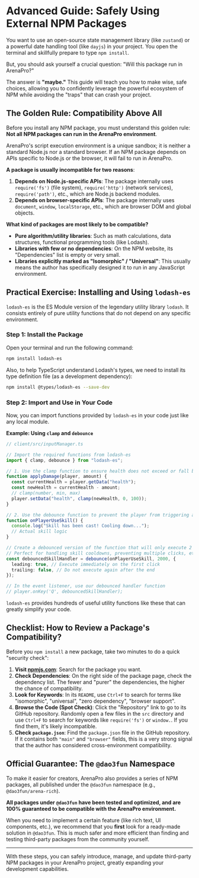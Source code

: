 # Advanced Guide: Safely Using External NPM Packages

You want to use an open-source state management library (like `zustand`) or a powerful date handling tool (like `dayjs`) in your project. You open the terminal and skillfully prepare to type `npm install`.

But, you should ask yourself a crucial question: "Will this package run in ArenaPro?"

The answer is **"maybe."** This guide will teach you how to make wise, safe choices, allowing you to confidently leverage the powerful ecosystem of NPM while avoiding the "traps" that can crash your project.

## The Golden Rule: Compatibility Above All

Before you install any NPM package, you must understand this golden rule: **Not all NPM packages can run in the ArenaPro environment**.

ArenaPro's script execution environment is a unique sandbox; it is neither a standard Node.js nor a standard browser. If an NPM package depends on APIs specific to Node.js or the browser, it will fail to run in ArenaPro.

**A package is usually incompatible for two reasons**:

1.  **Depends on Node.js-specific APIs**: The package internally uses `require('fs')` (file system), `require('http')` (network services), `require('path')`, etc., which are Node.js backend modules.
2.  **Depends on browser-specific APIs**: The package internally uses `document`, `window`, `localStorage`, etc., which are browser DOM and global objects.

**What kind of packages are most likely to be compatible?**

- **Pure algorithm/utility libraries**: Such as math calculations, data structures, functional programming tools (like Lodash).
- **Libraries with few or no dependencies**: On the NPM website, its "Dependencies" list is empty or very small.
- **Libraries explicitly marked as "Isomorphic" / "Universal"**: This usually means the author has specifically designed it to run in any JavaScript environment.

## Practical Exercise: Installing and Using `lodash-es`

`lodash-es` is the ES Module version of the legendary utility library `lodash`. It consists entirely of pure utility functions that do not depend on any specific environment.

### Step 1: Install the Package

Open your terminal and run the following command:

```bash
npm install lodash-es
```

Also, to help TypeScript understand Lodash's types, we need to install its type definition file (as a development dependency):

```bash
npm install @types/lodash-es --save-dev
```

### Step 2: Import and Use in Your Code

Now, you can import functions provided by `lodash-es` in your code just like any local module.

**Example: Using `clamp` and `debounce`**

```ts
// client/src/inputManager.ts

// Import the required functions from lodash-es
import { clamp, debounce } from "lodash-es";

// 1. Use the clamp function to ensure health does not exceed or fall below a preset range
function applyDamage(player, amount) {
  const currentHealth = player.getData("health");
  const newHealth = currentHealth - amount;
  // clamp(number, min, max)
  player.setData("health", clamp(newHealth, 0, 100));
}

// 2. Use the debounce function to prevent the player from triggering a skill too frequently
function onPlayerUseSkill() {
  console.log("Skill has been cast! Cooling down...");
  // Actual skill logic
}

// Create a debounced version of the function that will only execute 2 seconds after the last call
// Perfect for handling skill cooldowns, preventing multiple clicks, etc.
const debouncedSkillHandler = debounce(onPlayerUseSkill, 2000, {
  leading: true, // Execute immediately on the first click
  trailing: false, // Do not execute again after the end
});

// In the event listener, use our debounced handler function
// player.onKey('Q', debouncedSkillHandler);
```

`lodash-es` provides hundreds of useful utility functions like these that can greatly simplify your code.

## Checklist: How to Review a Package's Compatibility?

Before you `npm install` a new package, take two minutes to do a quick "security check":

1.  **Visit [npmjs.com](https://www.npmjs.com/)**: Search for the package you want.
2.  **Check Dependencies**: On the right side of the package page, check the dependency list. The fewer and "purer" the dependencies, the higher the chance of compatibility.
3.  **Look for Keywords**: In its `README`, use `Ctrl+F` to search for terms like "isomorphic", "universal", "zero dependency", "browser support".
4.  **Browse the Code (Spot Check)**: Click the "Repository" link to go to its GitHub repository. Randomly open a few files in the `src` directory and use `Ctrl+F` to search for keywords like `require('fs')` or `window.`. If you find them, it's likely incompatible.
5.  **Check `package.json`**: Find the `package.json` file in the GitHub repository. If it contains both `"main"` and `"browser"` fields, this is a very strong signal that the author has considered cross-environment compatibility.

## Official Guarantee: The `@dao3fun` Namespace

To make it easier for creators, ArenaPro also provides a series of NPM packages, all published under the `@dao3fun` namespace (e.g., `@dao3fun/arena-rich`).

**All packages under `@dao3fun` have been tested and optimized, and are 100% guaranteed to be compatible with the ArenaPro environment.**

When you need to implement a certain feature (like rich text, UI components, etc.), we recommend that you **first** look for a ready-made solution in `@dao3fun`. This is much safer and more efficient than finding and testing third-party packages from the community yourself.

---

With these steps, you can safely introduce, manage, and update third-party NPM packages in your ArenaPro project, greatly expanding your development capabilities.

<br/>
<br/>
<br/>
